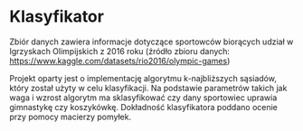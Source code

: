 # Klasyfikator

Zbiór danych zawiera informacje dotyczące sportowców biorących udział w Igrzyskach Olimpijskich z 2016 roku (źródło zbioru danych: https://www.kaggle.com/datasets/rio2016/olympic-games)

Projekt oparty jest o implementację algorytmu k-najbliższych sąsiadów, który został użyty w celu klasyfikacji. 
Na podstawie parametrów takich jak waga i wzrost algorytm ma sklasyfikować czy dany sportowiec uprawia gimnastykę czy koszykówkę. 
Dokładność klasyfikatora poddano ocenie przy pomocy macierzy pomyłek.
